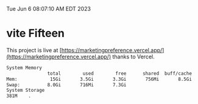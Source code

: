 Tue Jun  6 08:07:10 AM EDT 2023

# vite Fifteen


This project is live at [https://marketingpreference.vercel.app/](https://marketingpreference.vercel.app/) thanks to Vercel.

```bash
System Memory
               total        used        free      shared  buff/cache   available
Mem:            15Gi       3.5Gi       3.3Gi       756Mi       8.5Gi        10Gi
Swap:          8.0Gi       716Mi       7.3Gi
System Storage
381M	.

